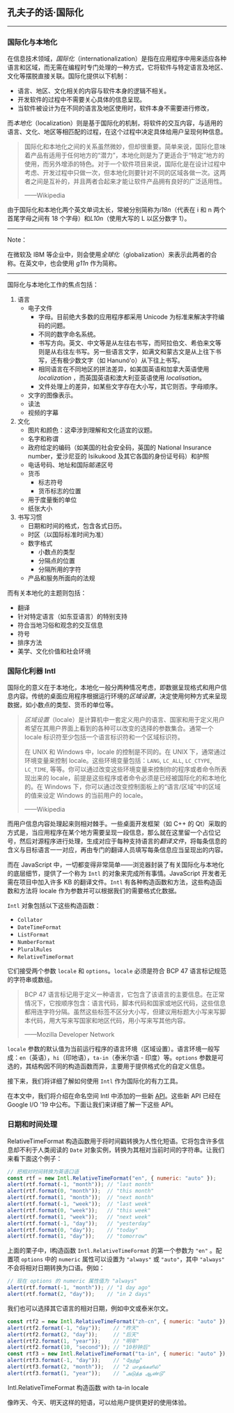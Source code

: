 ## 孔夫子的话·国际化

---

### 国际化与本地化

在信息技术领域，*国际化*（internationalization）是指在应用程序中用来适应各种语言和区域，而无需在编程时专门处理的一种方式，它将软件与特定语言及地区、文化等摆脱直接关联。国际化提供以下机制：

- 语言、地区、文化相关的内容与软件本身的逻辑不相关。
- 开发软件的过程中不需要关心具体的信息呈现。
- 当软件被设计为在不同的语言及地区使用时，软件本身不需要进行修改，

而*本地化*（localization）则是基于国际化的机制，将软件的交互内容，与适用的语言、文化、地区等相匹配的过程，在这个过程中决定具体给用户呈现何种信息。

> 国际化和本地化之间的关系虽然微妙，但却很重要。简单来说，国际化意味着产品有适用于任何地方的“潜力”，本地化则是为了更适合于“特定”地方的使用，而另外增添的特色。对于一个软件项目来说，国际化是在设计过程中考虑、开发过程中只做一次，但本地化则要针对不同的区域各做一次。这两者之间是互补的，并且两者合起来才能让软件产品拥有良好的广泛适用性。
>
> ——Wikipedia

由于国际化和本地化两个英文单词太长，常被分别简称为*i18n*（代表在 i 和 n 两个首尾字母之间有 18 个字母）和*L10n*（使用大写的 L 以区分数字 1）。



---

Note：

在微软及 IBM 等企业中，则会使用*全球化*（globalization）来表示此两者的合称。在英文中，也会使用 *g11n* 作为简称。

---



国际化与本地化工作的焦点包括：

1. 语言
   - 电子文件
     - 字母。目前绝大多数的应用程序都采用 Unicode 为标准来解决字符编码的问题。
     - 不同的数字命名系统。
     - 书写方向。英文、中文等是从左往右书写，而阿拉伯文、希伯来文等则是从右往左书写。另一些语言文字，如满文和蒙古文是从上往下书写，还有极少数文字（如 Hanunó'o）从下往上书写。
     - 相同语言在不同地区的拼法差异，如美国英语和加拿大英语使用 *localization* ，而英国英语和澳大利亚英语使用 *localisation*。
     - 文件处理上的差异，如某些文字存在大小写，其它则否。字母顺序。
   - 文字的图像表示。
   - 读法
   - 视频的字幕
2. 文化
   - 图片和颜色：这牵涉到理解和文化适宜的议题。
   - 名字和称谓
   - 政府给定的编码（如美国的社会安全码，英国的 National Insurance number，爱沙尼亚的 Isikukood 及其它各国的身份证号码）和护照
   - 电话号码、地址和国际邮递区号
   - 货币
     - 标志符号
     - 货币标志的位置
   - 用于度量衡的单位
   - 纸张大小
3. 书写习惯
   - 日期和时间的格式，包含各式日历。
   - 时区（以国际标准时间为准）
   - 数字格式
     - 小数点的类型
     - 分隔点的位置
     - 分隔所用的字符
   - 产品和服务所面向的法规

而有关本地化的主题则包括：

- 翻译
- 针对特定语言（如东亚语言）的特别支持
- 符合当地习俗和观念的交互信息
- 符号
- 排序方法
- 美学、文化价值和社会环境





### 国际化利器 Intl

国际化的意义在于本地化，本地化一般分两种情况考虑，即数据呈现格式和用户信息内容。传统的桌面应用程序根据运行环境的*区域设置*，决定使用何种方式来呈现数据，如小数点的类型、货币的单位等。


> *区域设置*（locale）是计算机中一套定义用户的语言、国家和用于定义用户希望在其用户界面上看到的各种可以改变的选择的参数集合。通常一个 locale 标识符至少包括一个语言标识符和一个区域标识符。
>
> 在 UNIX 和 Windows 中，locale 的控制是不同的。在 UNIX 下，通常通过环境变量来控制 locale。这些环境变量包括：`LANG`, `LC_ALL`, `LC_CTYPE`, `LC_TIME`, 等等。你可以通过改变这些环境变量来控制你的程序或者命令所表现出来的 locale，前提是这些程序或者命令必须是已经被国际化的和本地化的。在 Windows 下，你可以通过改变控制面板上的“语言/区域”中的区域的值来设定 Windows 的当前用户的 locale。
>
> ——Wikipedia

而用户信息内容处理起来则相对棘手。一些桌面开发框架（如 C++ 的 Qt）采取的方式是，当应用程序在某个地方需要呈现一段信息，那么就在这里留一个占位记号，然后对源程序进行处理，生成对应于每种支持语言的*翻译文件*，将每条信息的含义与目标语言一一对应，再由专门的翻译人员填写每条信息应当呈现出的内容。

而在 JavaScript 中，一切都变得非常简单——浏览器封装了有关国际化与本地化的底层细节，提供了一个称为 `Intl` 的对象来完成所有事情。JavaScript 开发者无需在项目中加入许多 KB 的翻译文件。`Intl` 有各种构造函数和方法，这些构造函数和方法将 locale 作为参数并可以根据我们的需要格式化数据。

`Intl` 对象包括以下这些构造函数：

- `Collator`
- `DateTimeFormat`
- `ListFormat`
- `NumberFormat`
- `PluralRules`
- `RelativeTimeFormat`

它们接受两个参数 `locale` 和 `options`。`locale` 必须是符合 BCP 47 语言标记规范的字符串或数组。

> BCP 47 语言标记用于定义一种语言，它包含了该语言的主要信息。在正常情况下，它按顺序包含：语言代码，脚本代码和国家或地区代码，这些信息都用连字符分隔。虽然这些标签不区分大小写，但建议用标题大小写来写脚本代码，用大写来写国家和地区代码，用小写来写其他内容。
>
> ——Mozilla Developer Network

`locale` 参数的默认值为当前运行程序的语言环境（区域设置）。语言环境一般写成：`en`（英语），`hi`（印地语），`ta-in`（泰米尔语 - 印度）等。`options` 参数是可选的，其结构因不同的构造函数而异，主要用于提供格式化的自定义信息。

接下来，我们将详细了解如何使用 `Intl` 作为国际化的有力工具。

在本文中，我们将介绍在命名空间 Intl 中添加的一些新 [API](http://mp.weixin.qq.com/s?__biz=MjM5MTA1MjAxMQ==&mid=2651232880&idx=2&sn=12ef569f8e77adcc561595b38715a46e&chksm=bd4943f48a3ecae2f46085969df7216dd2d379732f3213c78f9b7ab6f5f665104248326e6758&scene=21#wechat_redirect)。这些新 API 已经在 Google I/O '19 中公布。下面让我们来详细了解一下这些 API。





### 日期和时间处理

RelativeTimeFormat 构造函数用于将时间戳转换为人性化短语。它将包含许多信息却不利于人类阅读的 `Date` 对象实例，转换为其相对当前时间的字符串。让我们来看下面这个例子：

```javascript
// 把相对时间转换为英语口语
const rtf = new Intl.RelativeTimeFormat("en", { numeric: "auto" });
alert(rtf.format(-1, "month")); // "last month"
alert(rtf.format(0, "month"));  // "this month"
alert(rtf.format(1, "month"));  // "next month"
alert(rtf.format(-1, "week"));  // "last week"
alert(rtf.format(0, "week"));   // "this week"
alert(rtf.format(1, "week"));   // "next week"
alert(rtf.format(-1, "day"));   // "yesterday"
alert(rtf.format(0, "day"));    // "today"
alert(rtf.format(1, "day"));    // "tomorrow"
```

上面的栗子中，I构造函数 `Intl.RelativeTimeFormat` 的第一个参数为 `"en"` 。配置项 `options` 中的 `numeric` 属性可以设置为 `"always"` 或 `"auto"`，其中 `"always"` 不会将相对日期转换为口语。例如：

```javascript
// 现在 options 的 numeric 属性值为 "always"
alert(rtf.format(-1, "month")); // "1 day ago"
alert(rtf.format(2, "day"));    // "in 2 days"
```

我们也可以选择其它语言的相对日期，例如中文或泰米尔文。

```javascript
const rtf2 = new Intl.RelativeTimeFormat("zh-cn", { numeric: "auto" });
alert(rtf2.format(-1, "day"));    // "昨天"
alert(rtf2.format(2, "day"));     // "后天"
alert(rtf2.format(1, "year"));    // "明年"
alert(rtf2.format(10, "second")); // "10秒钟后"
const rtf3 = new Intl.RelativeTimeFormat("ta-in", { numeric: "auto" });
alert(rtf3.format(-1, "day"));    // "நேற்று"
alert(rtf3.format(2, "month"));   // "2 மாதங்களில்"
alert(rtf3.format(1, "year"));    // "அடுத்த ஆண்டு"
```

![img](data:image/gif;base64,iVBORw0KGgoAAAANSUhEUgAAAAEAAAABCAYAAAAfFcSJAAAADUlEQVQImWNgYGBgAAAABQABh6FO1AAAAABJRU5ErkJggg==)Intl.RelativeTimeFormat 构造函数 with ta-in locale

像昨天、今天、明天这样的短语，可以给用户提供更好的使用体验。